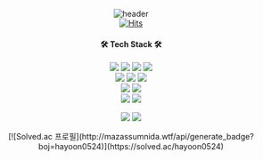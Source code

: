 <div align="center">
  
![header](https://capsule-render.vercel.app/api?type=rounded&color=gradient&customColorList=15&height=100&section=header&text=Hayoon's%20GitHub&fontAlignY=50&fontAlign=30&fontSize=30&animation=fadeIn)
<br/>
[![Hits](https://hits.seeyoufarm.com/api/count/incr/badge.svg?url=https%3A%2F%2Fgithub.com%2Fbelowyoon&count_bg=%23D6D6D6&title_bg=%23FF98B3&icon=github.svg&icon_color=%23E7E7E7&title=hits&edge_flat=false)](https://hits.seeyoufarm.com)
<br/>
<h4 align="center"> 🛠 Tech Stack 🛠 </h4>
   
<div>
  <img src="https://img.shields.io/badge/c++-%2300599C.svg?style=for-the-badge&logo=c%2B%2B&logoColor=white">
  <img src="https://img.shields.io/badge/Java-ED8B00?style=for-the-badge&logo=openjdk&logoColor=white">
  <img src="https://img.shields.io/badge/Kotlin-0095D5?&style=for-the-badge&logo=kotlin&logoColor=white">
  <img src="https://img.shields.io/badge/Python-3776AB?style=for-the-badge&logo=python&logoColor=white">
  <br/>
  <img src="https://img.shields.io/badge/html5-%23E34F26.svg?style=for-the-badge&logo=html5&logoColor=white">
  <img src="https://img.shields.io/badge/css3-%231572B6.svg?style=for-the-badge&logo=css3&logoColor=white">
  <img src="https://img.shields.io/badge/javascript-%23323330.svg?style=for-the-badge&logo=javascript&logoColor=%23F7DF1E">
  <br/>
  <img src="https://img.shields.io/badge/Spring-6DB33F?style=for-the-badge&logo=spring&logoColor=white">
  <img src="https://img.shields.io/badge/docker-%230db7ed.svg?style=for-the-badge&logo=docker&logoColor=white">
  <br/>
  <img src="https://img.shields.io/badge/PostgreSQL-316192?style=for-the-badge&logo=postgresql&logoColor=white">
  <img src="https://img.shields.io/badge/mysql-%2300f.svg?style=for-the-badge&logo=mysql&logoColor=white">
</div>
<p align="center"> 
  <img src="https://github-readme-stats.vercel.app/api?username=belowyoon&show_icons=true&theme=buefy&hide=issues"/></a>
  <img src="https://github-readme-stats.vercel.app/api/top-langs/?username=belowyoon&layout=compact"/></a>
</p>
[![Solved.ac 프로필](http://mazassumnida.wtf/api/generate_badge?boj=hayoon0524)](https://solved.ac/hayoon0524)
</div>
